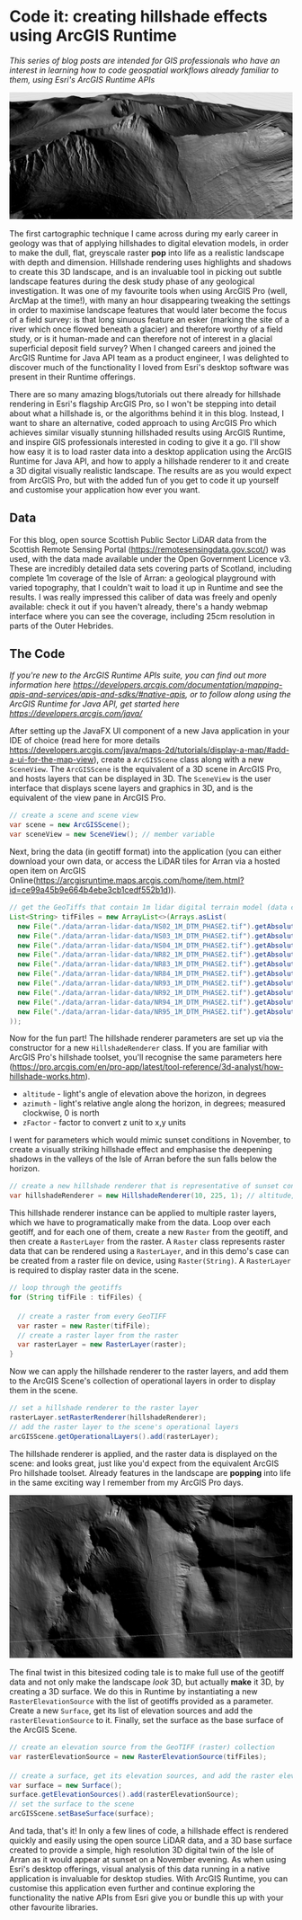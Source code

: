 # Code it: creating hillshade effects using ArcGIS Runtime #

*This series of blog posts are intended for GIS professionals who have an interest in learning how to code geospatial workflows already familiar to them, using Esri's ArcGIS Runtime APIs*

![Image of hillshade renderer in Arran](HillshadeRendererOnArran.png)

The first cartographic technique I came across during my early career in geology was that of applying hillshades to digital elevation models, in order to make the dull, flat, greyscale raster **pop** into life as a realistic landscape with depth and dimension. Hillshade rendering uses highlights and shadows to create this 3D landscape, and is an invaluable tool in picking out subtle landscape features during the desk study phase of any geological investigation. It was one of my favourite tools when using ArcGIS Pro (well, ArcMap at the time!), with many an hour disappearing tweaking the settings in order to maximise landscape features that would later become the focus of a field survey: is that long sinuous feature an esker (marking the site of a river which once flowed beneath a glacier) and therefore worthy of a field study, or is it human-made and can therefore not of interest in a glacial superficial deposit field survey? When I changed careers and joined the ArcGIS Runtime for Java API team as a product engineer, I was delighted to discover much of the functionality I loved from Esri's desktop software was present in their Runtime offerings.

There are so many amazing blogs/tutorials out there already for hillshade rendering in Esri's flagship ArcGIS Pro, so I won't be stepping into detail about what a hillshade is, or the algorithms behind it in this blog. Instead, I want to share an alternative, coded approach to using ArcGIS Pro which achieves similar visually stunning hillshaded results using ArcGIS Runtime, and inspire GIS professionals interested in coding to give it a go.  I'll show how easy it is to load raster data into a desktop application using the ArcGIS Runtime for Java API, and how to apply a hillshade renderer to it and create a 3D digital visually realistic landscape. The results are as you would expect from ArcGIS Pro, but with the added fun of you get to code it up yourself and customise your application how ever you want.

## Data ##

For this blog, open source Scottish Public Sector LiDAR data from the Scottish Remote Sensing Portal (https://remotesensingdata.gov.scot/) was used, with the data made available under the Open Government Licence v3. These are incredibly detailed data sets covering parts of Scotland, including complete 1m coverage of the Isle of Arran: a geological playground with varied topography, that I couldn't wait to load it up in Runtime and see the results. I was really impressed this caliber of data was freely and openly available: check it out if you haven't already, there's a handy webmap interface where you can see the coverage, including 25cm resolution in parts of the Outer Hebrides.

## The Code ##

*If you're new to the ArcGIS Runtime APIs suite, you can find out more information here https://developers.arcgis.com/documentation/mapping-apis-and-services/apis-and-sdks/#native-apis, or to follow along using the ArcGIS Runtime for Java API, get started here https://developers.arcgis.com/java/*

After setting up the JavaFX UI component of a new Java application in your IDE of choice (read here for more details https://developers.arcgis.com/java/maps-2d/tutorials/display-a-map/#add-a-ui-for-the-map-view), create a `ArcGISScene` class along with a new `SceneView`. The `ArcGISScene` is the equivalent of a 3D scene in ArcGIS Pro, and hosts layers that can be displayed in 3D. The `SceneView` is the user interface that displays scene layers and graphics in 3D, and is the equivalent of the view pane in ArcGIS Pro.

```java
// create a scene and scene view
var scene = new ArcGISScene();
var sceneView = new SceneView(); // member variable
```

Next, bring the data (in geotiff format) into the application (you can either download your own data, or access the LiDAR tiles for Arran via a hosted open item on ArcGIS Online(https://arcgisruntime.maps.arcgis.com/home/item.html?id=ce99a45b9e664b4ebe3cb1cedf552b1d)).

```java
// get the GeoTiffs that contain 1m lidar digital terrain model (data copyright Scottish Government and SEPA (2014)).
List<String> tifFiles = new ArrayList<>(Arrays.asList(
  new File("./data/arran-lidar-data/NS02_1M_DTM_PHASE2.tif").getAbsolutePath(),
  new File("./data/arran-lidar-data/NS03_1M_DTM_PHASE2.tif").getAbsolutePath(),
  new File("./data/arran-lidar-data/NS04_1M_DTM_PHASE2.tif").getAbsolutePath(),
  new File("./data/arran-lidar-data/NR82_1M_DTM_PHASE2.tif").getAbsolutePath(),
  new File("./data/arran-lidar-data/NR83_1M_DTM_PHASE2.tif").getAbsolutePath(),
  new File("./data/arran-lidar-data/NR84_1M_DTM_PHASE2.tif").getAbsolutePath(),
  new File("./data/arran-lidar-data/NR93_1M_DTM_PHASE2.tif").getAbsolutePath(),
  new File("./data/arran-lidar-data/NR92_1M_DTM_PHASE2.tif").getAbsolutePath(),
  new File("./data/arran-lidar-data/NR94_1M_DTM_PHASE2.tif").getAbsolutePath(),
  new File("./data/arran-lidar-data/NR95_1M_DTM_PHASE2.tif").getAbsolutePath()
));
```

Now for the fun part! The hillshade renderer parameters are set up via the constructor for a new `HillshadeRenderer` class. If you are familiar with ArcGIS Pro's hillshade toolset, you'll recognise the same parameters here (https://pro.arcgis.com/en/pro-app/latest/tool-reference/3d-analyst/how-hillshade-works.htm).
- `altitude` - light's angle of elevation above the horizon, in degrees
- `azimuth` - light's relative angle along the horizon, in degrees; measured clockwise, 0 is north
- `zFactor` - factor to convert z unit to x,y units

I went for parameters which would mimic sunset conditions in November, to create a visually striking hillshade effect and emphasise the deepening shadows in the valleys of the Isle of Arran before the sun falls below the horizon.

```java
// create a new hillshade renderer that is representative of sunset conditions early November 2021 over Scotland
var hillshadeRenderer = new HillshadeRenderer(10, 225, 1); // altitude, azimuth, zFactor
```

This hillshade renderer instance can be applied to multiple raster layers, which we have to programatically make from the data. Loop over each geotiff, and for each one of them, create a new `Raster` from the geotiff, and then create a `RasterLayer` from the raster. A `Raster` class represents raster data that can be rendered using a `RasterLayer`, and in this demo's case can be created from a raster file on device, using `Raster(String)`. A `RasterLayer` is required to display raster data in the scene.

```java
// loop through the geotiffs
for (String tifFile : tifFiles) {

  // create a raster from every GeoTIFF
  var raster = new Raster(tifFile);
  // create a raster layer from the raster
  var rasterLayer = new RasterLayer(raster);
}
```

Now we can apply the hillshade renderer to the raster layers, and add them to the ArcGIS Scene's collection of operational layers in order to display them in the scene.

```java
// set a hillshade renderer to the raster layer
rasterLayer.setRasterRenderer(hillshadeRenderer);
// add the raster layer to the scene's operational layers
arcGISScene.getOperationalLayers().add(rasterLayer);
```

The hillshade renderer is applied, and the raster data is displayed on the scene: and looks great, just like you'd expect from the equivalent ArcGIS Pro hillshade toolset. Already features in the landscape are **popping** into life in the same exciting way I remember from my ArcGIS Pro days.

![Image of hillshade renderer over Goatfell, Arran](2DHillshadeRendererGoatFell.png)

The final twist in this bitesized coding tale is to make full use of the geotiff data and not only make the landscape *look* 3D, but actually **make** it 3D, by creating a 3D surface. We do this in Runtime by instantiating a new `RasterElevationSource` with the list of geotiffs provided as a parameter. Create a new `Surface`, get its list of elevation sources and add the `rasterElevationSource` to it. Finally, set the surface as the base surface of the ArcGIS Scene.

```java
// create an elevation source from the GeoTIFF (raster) collection
var rasterElevationSource = new RasterElevationSource(tifFiles);

// create a surface, get its elevation sources, and add the raster elevation source to the collection
var surface = new Surface();
surface.getElevationSources().add(rasterElevationSource);
// set the surface to the scene
arcGISScene.setBaseSurface(surface);
```

And tada, that's it! In only a few lines of code, a hillshade effect is rendered quickly and easily using the open source LiDAR data, and a 3D base surface created to provide a simple, high resolution 3D digital twin of the Isle of Arran as it would appear at sunset on a November evening. As when using Esri's desktop offerings, visual analysis of this data running in a native application is invaluable for desktop studies. With ArcGIS Runtime, you can customise this application even further and continue exploring the functionality the native APIs from Esri give you or bundle this up with your other favourite libraries.
